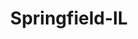 ---
title: Springfield-IL
slug: springfield-il
f_state:
- cms/state/illinois.md
f_locations:
- cms/payday-loan/advance-america-1670.md
- cms/payday-loan/advance-america-1671.md
- cms/payday-loan/advance-america-1672.md
- cms/payday-loan/advance-america-1673.md
- cms/payday-loan/advance-america-1674.md
- cms/payday-loan/advance-america-1712.md
- cms/payday-loan/capital-cash-advance-5996.md
- cms/payday-loan/cash-store-8466.md
- cms/payday-loan/cashland-9120.md
- cms/payday-loan/check-go-9750.md
- cms/payday-loan/check-alert-10446.md
- cms/payday-loan/check-alert-service-10448.md
- cms/payday-loan/check-into-cash-11772.md
- cms/payday-loan/check-into-cash-illinois-llc-12975.md
- cms/payday-loan/first-currency-exchange-of-springfield-18586.md
- cms/payday-loan/first-payday-loans-18616.md
- cms/payday-loan/first-payday-loans-18621.md
- cms/payday-loan/first-payday-loans-18622.md
- cms/payday-loan/loan-company-20421.md
- cms/payday-loan/professional-adjustment-bureau-of-mid-america-inc-24647.md
- cms/payday-loan/security-finance-26278.md
- cms/payday-loan/superior-business-solutions-inc.-27032.md
- cms/payday-loan/th-e-loan-company-27498.md
- cms/payday-loan/th-e-loan-company-27499.md
- cms/payday-loan/title-cash-27756.md
updated-on: '2024-05-30T13:41:28.615Z'
created-on: '2024-05-30T13:41:28.615Z'
published-on: '2024-05-30T13:54:32.469Z'
f_city: Springfield
layout: '[city].html'
tags: city
---